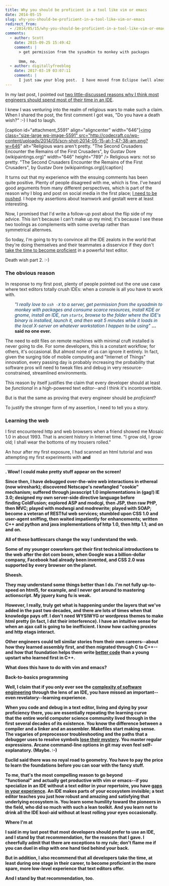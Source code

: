 ```yaml
---
title: Why you should be proficient in a tool like vim or emacs
date: 2014-05-15
slug: why-you-should-be-proficient-in-a-tool-like-vim-or-emacs
redirect_from:
  - /2014/05/15/why-you-should-be-proficient-in-a-tool-like-vim-or-emacs
comments:
  - author: Scott
    date: 2015-09-25 15:49:42
    comment: |
      > get permission from the sysadmin to monkey with packages 
      
      Umm, no.
  - author: digitallyfreeblog
    date: 2017-03-19 03:07:11
    comment: |
      I just saw your blog post.  I have moved from Eclipse (well almost ) to Emacs for Python programming.  I stress the word Python, because for Java I think Eclipse still rocks.  But for all other reasons you rightly mentioned, plus the fact that now Emacs is also kind of IDE, auto completion, intelisence, code highlighting, Project system through plugins, integration with things like git and on and on.  I always knew that this potential existed at least in Emacs.  So I always kept my touch on Emacs.  And now it pays off.
---
```

In my last post, I pointed out <a title="Why you should use an IDE instead of vim or emacs" href="why-you-should-use-an-ide-instead-of-vim-or-emacs.md">two little-discussed reasons why I think most engineers should spend most of their time in an IDE</a>.

I knew I was venturing into the realm of religious wars to make such a claim. When I shared the post, the first comment I got was, "Do you have a death wish?" :-) I had to laugh.

[caption id="attachment_5591" align="aligncenter" width="646"]<a href="http://uploads0.wikipaintings.org/images/gustave-dore/the-army-of-the-second-crusade-find-the-remains-of-the-soldiers-of-the-first-crusade-1877.jpg"><img class="size-large wp-image-5591" src="http://codecraft.co/wp-content/uploads/2014/05/scn-shot-2014-05-15-at-1-47-38-am.png?w=646" alt="Religious wars aren't pretty. "The Second Crusaders Encounter the Remains of the First Crusaders", by Gustav Dore (wikipaintings.org)" width="646" height="789" /></a> Religious wars: not so pretty. "The Second Crusaders Encounter the Remains of the First Crusaders", by Gustav Dore (wikipaintings.org)[/caption]

It turns out that my experience with the ensuing comments has been quite positive. Plenty of people disagreed with me, which is fine. I've heard good arguments from many different perspectives, which is part of the reason why I blog and post on social media in the first place; <a title="Humility" href="humility.md">I need to be pushed</a>. I hope my assertions about teamwork and gestalt were at least interesting.

Now, I promised that I'd write a follow-up post about the flip side of my advice. This isn't because I can't make up my mind; it's because I see these two toolings as complements with some overlap rather than symmetrical alternves.

So today, I'm going to try to convince all the IDE zealots in the world that they're doing themselves and their teammates a disservice if they don't <a title="Julie Jones: Learn voraciously." href="julie-jones-learn-voraciously.md">take the time to become proficient</a> in a powerful text editor.

Death wish part 2. :-)<!--more-->
<h3>The obvious reason</h3>
In response to my first post, plenty of people pointed out the one use case where text editors totally crush IDEs: when a console is all you have to work with.
<p style="padding-left:30px;"><span style="color:#003366;"><em>"I really love to <code>ssh -X</code> to a server, get permission from the sysadmin to monkey with packages and consume scarce resources, install KDE or gnome, install an IDE, run <code>startx</code>, browse to the folder where the IDE's binary is installed, launch it, and then wait 5 minutes while it loads in the local X-server on whatever workstation I happen to be using"</em> </span><strong>... said no one ever.</strong></p>
The need to edit files on remote machines with minimal cruft installed is never going to die. For some developers, this is a constant workflow; for others, it's occasional. But almost none of us can ignore it entirely. In fact, given the surging tide of mobile computing and "Internet of Things" innovation, every passing day is probably increasing the probability that software pros will need to tweak files and debug in very resource-constrained, streamlined environments.

This reason by itself justifies the claim that every developer should at least be <em>functional</em> in a high-powered text editor--and I think it's incontrovertible.

But is that the same as proving that every engineer should be <em>proficient</em>?

To justify the stronger form of my assertion, I need to tell you a story.
<h3>Learning the web</h3>
I first encountered http and web browsers when a friend showed me Mosaic 1.0 in about 1993. That is ancient history in Internet time. "I grow old, I grow old; I shall wear the bottoms of my trousers rolled."

An hour after my first exposure, I had scanned an html tutorial and was attempting my first experiments with <code><b></code> and <code><hr></code>. Wow! I could make pretty stuff appear on the screen!

Since then, I have debugged over-the-wire web interactions in ethereal (now wireshark); discovered Netscape's newfangled "cookie" mechanism; suffered through javascript 1.0 implementations in (gag!) IE 3.0; designed my own server-side directive language before finding ColdFusion; explored ASP and modcgi, then JSP, then raw PHP, then MVC; played with modwsgi and modrewrite; played with SOAP; become a veteran of RESTful web services; stumbled upon CSS 1.0 and user-agent sniffing, then waited impatiently for enhancements; written C++ and python and java implementations of http 1.0, then http 1.1; and on and on.

All of these battlescars change the way I understand the web.

Some of my younger coworkers got their first technical introductions to the web after the dot com boom, when Google was a billion-dollar company, Facebook had already been invented, and CSS 2.0 was supported by every browser on the planet.

Sheesh.

They may understand some things better than I do. I'm not fully up-to-speed on html5, for example, and I never got around to mastering actionscript. My jquery kung fu is weak.

However, I really, truly get what is happening under the layers that we've added in the past two decades, and there are lots of times when that knowledge pays off. I don't need WYSIWYG or wordpress themes to make html pretty (in fact, I dst their interference). I have an intuitive sense for when an ajax call is going to be inefficient. I know how caching proxies and http etags interact.

Other engineers could tell similar stories from their own careers--about how they learned assembly first, and then migrated through C to C++--and how that foundation helps them write <a title="What Is “Good Code”?" href="what-is-good-code.md">better code</a> than a young upstart who learned first in C++.

What does this have to do with vim and emacs?

<strong>Back-to-basics programming</strong>

Well, I claim that if you only ever see the <a title="The Power of Simplicity" href="the-power-of-simplicity.md">complexity of software engineering</a> through the lens of an IDE, you have missed an important--even revelatory--learning experience.

When you code and debug in a text editor, living and dying by your proficiency there, you are essentially repeating the learning curve that the entire world computer science community lived through in the first several decades of its existence. You know the difference between a compiler and a linker and an assembler. Makefiles start making sense. The vagaries of preprocessor troubleshooting and the paths that a debugger uses to resolve symbols <a title="Why Mental Models Matter" href="why-mental-models-matter.md">lose their mystery</a>. You master regular expressions. Arcane command-line options in git may even feel self-explanatory. (Maybe. :-)

Euclid said there was no royal road to geometry. You have to pay the price to learn the foundations before you can soar with the fancy stuff.

To me, that's the most compelling reason to go beyond "functional" and actually get productive with vim or emacs--if you specialize in an IDE without a text editor in your repertoire, you have <a title="On SEPs, Squirrels, and Meta Questions" href="on-seps-squirrels-and-meta-questions.md">gaps in your experience</a>. An IDE makes parts of your ecosystem invisible; a text editor teaches you just how robust and amazing and satisfying that underlying ecosystem is. You learn some humility toward the pioneers in the field, who did so much with such a lean toolkit. And you learn not to drink all the IDE kool-aid without at least rolling your eyes occasionally.

<strong>Where I'm at</strong>

I said in my last post that most developers should prefer to use an IDE, and I stand by that recommendation, for the reasons that I gave. I cheerfully admit that there are exceptions to my rule; don't flame me if you can duel in elisp with one hand tied behind your back.

But in addition, I also recommend that all developers take the time, at least during one stage in their career, to become proficient in the more spare, more low-level experience that text editors offer.

And I stand by that recommendation, too.
